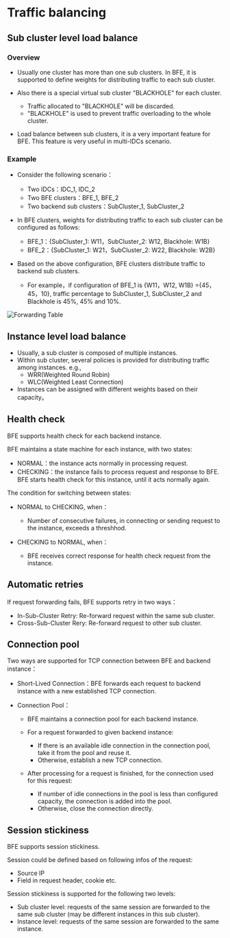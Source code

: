 # Traffic balancing

## Sub cluster level load balance

### Overview

- Usually one cluster has more than one sub clusters. In BFE, it is supported to
define weights for distributing traffic to each sub cluster.

- Also there is a special virtual sub cluster "BLACKHOLE" for each cluster.
    - Traffic allocated to "BLACKHOLE" will be discarded.
    - "BLACKHOLE" is used to prevent traffic overloading to the whole cluster.

- Load balance between sub clusters, it is a very important feature for BFE.
This feature is very useful in multi-IDCs scenario.

### Example

- Consider the following scenario：
    - Two IDCs：IDC_1, IDC_2
    - Two BFE clusters：BFE_1, BFE_2
    - Two backend sub clusters：SubCluster_1, SubCluster_2

- In BFE clusters, weights for distributing traffic to each sub cluster can be configured as follows:
    - BFE_1：{SubCluster_1: W11，SubCluster_2: W12, Blackhole: W1B}
    - BFE_2：{SubCluster_1: W21，SubCluster_2: W22, Blackhole: W2B}

- Based on the above configuration, BFE clusters distribute traffic to backend sub clusters.
    - For example，if configuration of BFE_1 is {W11，W12, W1B} ={45，45，10}, traffic percentage to SubCluster_1, SubCluster_2 and Blackhole is 45%, 45% and 10%.

![Forwarding Table](../../images/bfe-gslb.png)

## Instance level load balance

- Usually, a sub cluster is composed of multiple instances.
- Within sub cluster, several policies is provided for distributing traffic among instances. e.g.,
    - WRR(Weighted Round Robin)
    - WLC(Weighted Least Connection)
- Instances can be assigned with different weights based on their capacity。

## Health check

BFE supports health check for each backend instance.

BFE maintains a state machine for each instance, with two states:

- NORMAL：the instance acts normally in processing request.
- CHECKING：the instance fails to process request and response to BFE. BFE starts health check for this instance, until it acts normally again.

The condition for switching between states:

- NORMAL to CHECKING, when：
    - Number of consecutive failures, in connecting or sending request to the instance, exceeds a threshhod.

- CHECKING to NORMAL, when：
    - BFE receives correct response for health check request from the instance.

## Automatic retries

If request forwarding fails, BFE supports retry in two ways：

- In-Sub-Cluster Retry: Re-forward request within the same sub cluster.
- Cross-Sub-Cluster Rery: Re-forward request to other sub cluster.

## Connection pool

Two ways are supported for TCP connection between BFE and backend instance：

- Short-Lived Connection：BFE forwards each request to backend instance with a new established TCP connection.

- Connection Pool：
    - BFE maintains a connection pool for each backend instance.

    - For a request forwarded to given backend instance:
        - If there is an available idle connection in the connection pool, take it from the pool and reuse it.
        - Otherwise, establish a new TCP connection.

    - After processing for a request is finished, for the connection used for this request:
        - If number of idle connections in the pool is less than configured capacity, the connection is added into the pool.
        - Otherwise, close the connection directly.

## Session stickiness

BFE supports session stickiness.

Session could be defined based on following infos of the request:

- Source IP
- Field in request header, cookie etc.

Session stickiness is supported for the following two levels:

- Sub cluster level: requests of the same session are forwarded to the same sub cluster (may be different instances in this sub cluster).
- Instance level: requests of the same session are forwarded to the same instance.

